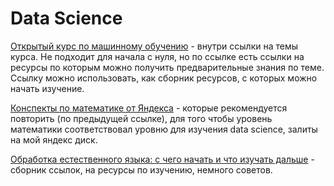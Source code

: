 # Data Science

[Открытый курс по машинному обучению](https://habrahabr.ru/company/ods/blog/322626/) - внутри ссылки на темы курса. Не подходит для начала с нуля, но по ссылке есть ссылки на ресурсы по которым можно получить предварительные знания по теме. Ссылку можно использовать, как сборник ресурсов, с которых можно начать изучение.

[Конспекты по математике от Яндекса](https://yadi.sk/d/CAnZjqYI3PxFP7) - которые рекомендуется повторить \(по предыдущей ссылке\), для того чтобы уровень математики соответствовал уровню для изучения data science, залиты на мой яндекс диск.

[Обработка естественного языка: с чего начать и что изучать дальше](https://proglib.io/p/how-to-start-nlp/) - сборник ссылок, на ресурсы по изучению, немного советов.



